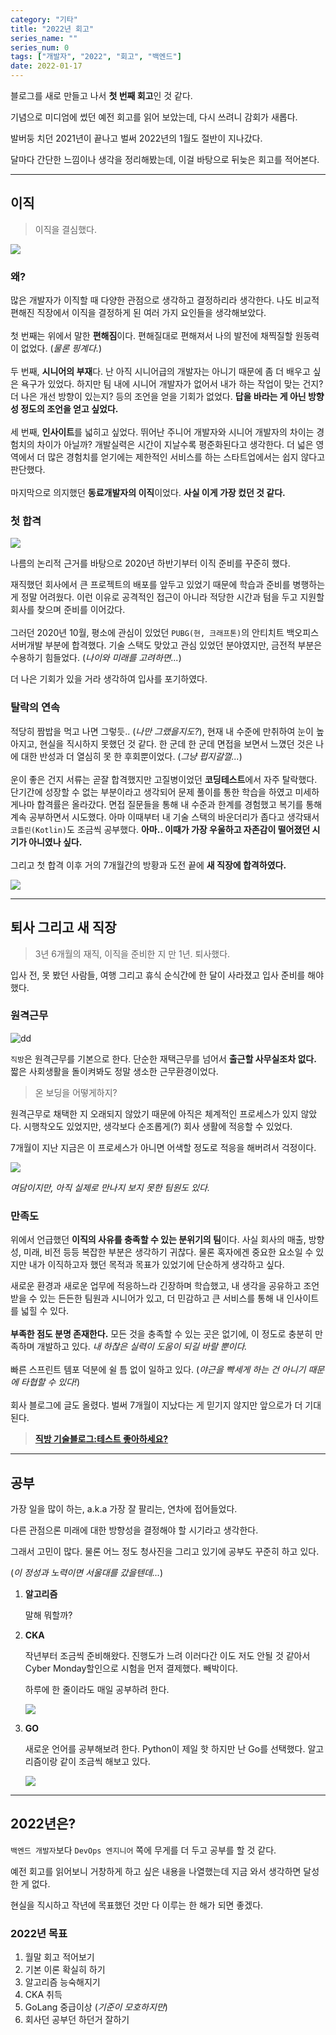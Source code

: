 ```yaml
---
category: "기타"
title: "2022년 회고"
series_name: ""
series_num: 0
tags: ["개발자", "2022", "회고", "백엔드"]
date: 2022-01-17
---
```


블로그를 새로 만들고 나서 **첫 번째 회고**인 것 같다.

기념으로 미디엄에 썼던 예전 회고를 읽어 보았는데, 다시 쓰려니 감회가 새롭다.

발버둥 치던 2021년이 끝나고 벌써 2022년의 1월도 절반이 지나갔다.

달마다 간단한 느낌이나 생각을 정리해봤는데, 이걸 바탕으로 뒤늦은 회고를 적어본다.

***

## 이직

> <span class="em red">이직을 결심했다.</span>

![](../img/etc/review1.jpg)

### 왜?

많은 개발자가 이직할 때 다양한 관점으로 생각하고 결정하리라 생각한다. 나도 비교적 편해진 직장에서 이직을 결정하게 된 여러 가지 요인들을 생각해보았다.
<br><br>
첫 번째는 위에서 말한 **편해짐**이다. 편해질대로 편해져서 나의 발전에 채찍질할 원동력이 없었다. (_물론 핑계다._)
<br><br>
두 번째, **시니어의 부재**다. 난 아직 시니어급의 개발자는 아니기 때문에 좀 더 배우고 싶은 욕구가 있었다. 하지만 팀 내에 시니어 개발자가 없어서 내가 하는 작업이 맞는 건지? 더 나은 개선 방향이 있는지? 등의 조언을 얻을 기회가 없었다. **답을 바라는 게 아닌 방향성 정도의 조언을 얻고 싶었다.**
<br><br>
세 번째, **인사이트**를 넓히고 싶었다.  뛰어난 주니어 개발자와 시니어 개발자의 차이는 경험치의 차이가 아닐까? 개발실력은 시간이 지날수록 평준화된다고 생각한다. 더 넓은 영역에서 더 많은 경험치를 얻기에는 제한적인 서비스를 하는 스타트업에서는 쉽지 않다고 판단했다.
<br><br>
마지막으로 의지했던 **동료개발자의 이직**이었다. **사실 이게 가장 컸던 것 같다.**

### 첫 합격

![](../img/etc/pubg.jpg)

나름의 논리적 근거를 바탕으로 2020년 하반기부터 이직 준비를 꾸준히 했다.

재직했던 회사에서 큰 프로젝트의 배포를 앞두고 있었기 때문에 학습과 준비를 병행하는 게 정말 어려웠다. 이런 이유로 공격적인 접근이 아니라 적당한 시간과 텀을 두고 지원할 회사를 찾으며 준비를 이어갔다.
<br><br>
그러던 2020년 10월, 평소에 관심이 있었던 `PUBG(현, 크래프톤)`의 안티치트 백오피스 서버개발 부분에 합격했다. 기술 스택도 맞았고 관심 있었던 분야였지만, 금전적 부분은 수용하기 힘들었다. (_나이와 미래를 고려하면..._)

더 나은 기회가 있을 거라 생각하여 입사를 포기하였다.

### 탈락의 연속

적당히 짬밥을 먹고 나면 그렇듯.. (_나만 그랬을지도?_), 현재 내 수준에 만취하여 눈이 높아지고, 현실을 직시하지 못했던 것 같다.
한 군데 한 군데 면접을 보면서 느꼈던 것은 나에 대한 반성과 더 열심히 못 한 후회뿐이었다. (_그냥 펍지갈껄..._)
<br><br>
운이 좋은 건지 서류는 곧잘 합격했지만 고질병이었던 **코딩테스트**에서 자주 탈락했다. 단기간에 성장할 수 없는 부분이라고 생각되어 문제 풀이를 통한 학습을 하였고 미세하게나마 합격률은 올라갔다.
면접 질문들을 통해 내 수준과 한계를 경험했고 복기를 통해 계속 공부하면서 시도했다. 아마 이때부터 내 기술 스택의 바운더리가 좁다고 생각돼서 `코틀린(Kotlin)`도 조금씩 공부했다.
**아마.. 이때가 가장 우울하고 자존감이 떨어졌던 시기가 아니였나 싶다.**
<br><br>
그리고 첫 합격 이후 거의 7개월간의 방황과 도전 끝에 **새 직장에 합격하였다.**

![](../img/etc/zb.png)

***

## 퇴사 그리고 새 직장

> <span class="em red">3년 6개월의 재직, 이직을 준비한 지 만 1년. 퇴사했다.</span>

입사 전, 못 봤던 사람들, 여행 그리고 휴식 순식간에 한 달이 사라졌고 입사 준비를 해야 했다.

### 원격근무

![dd](../img/etc/desk.jpg)

`직방`은 원격근무를 기본으로 한다. 단순한 재택근무를 넘어서 **출근할 사무실조차 없다.** 짧은 사회생활을 돌이켜봐도 정말 생소한 근무환경이었다.

> 온 보딩을 어떻게하지?
 
원격근무로 채택한 지 오래되지 않았기 때문에 아직은 체계적인 프로세스가 있지 않았다. 시행착오도 있었지만, 생각보다 순조롭게(?) 회사 생활에 적응할 수 있었다.

7개월이 지난 지금은 이 프로세스가 아니면 어색할 정도로 적응을 해버려서 걱정이다.

![](../img/etc/review2.png)

_여담이지만, 아직 실제로 만나지 보지 못한 팀원도 있다._

### 만족도

위에서 언급했던 **이직의 사유를 충족할 수 있는 분위기의 팀**이다. 사실 회사의 매출, 방향성, 미래, 비전 등등 복잡한 부분은 생각하기 귀찮다.
물론 혹자에겐 중요한 요소일 수 있지만 내가 이직하고자 했던 목적과 목표가 있었기에 단순하게 생각하고 싶다.

새로운 환경과 새로운 업무에 적응하느라 긴장하며 학습했고, 내 생각을 공유하고 조언받을 수 있는 든든한 팀원과 시니어가 있고, 더 민감하고 큰 서비스를 통해 내 인사이트를 넓힐 수 있다.
<br><br>
**부족한 점도 분명 존재한다.** 모든 것을 충족할 수 있는 곳은 없기에, 이 정도로 충분히 만족하며 개발하고 있다.
_내 하찮은 실력이 도움이 되길 바랄 뿐이다._
<br><br>
빠른 스프린트 템포 덕분에 쉴 틈 없이 일하고 있다. (_야근을 빡세게 하는 건 아니기 때문에 타협할 수 있다!_)
<br><br>
회사 블로그에 글도 올렸다. 벌써 7개월이 지났다는 게 믿기지 않지만 앞으로가 더 기대된다.

> [**직방 기술블로그:테스트 좋아하세요?**](https://medium.com/zigbang/%ED%85%8C%EC%8A%A4%ED%8A%B8-%EC%A2%8B%EC%95%84%ED%95%98%EC%84%B8%EC%9A%94-d14d84778ff9)

***

## 공부

가장 일을 많이 하는, a.k.a 가장 잘 팔리는, 연차에 접어들었다.

다른 관점으론 미래에 대한 방향성을 결정해야 할 시기라고 생각한다.

그래서 고민이 많다. 물론 어느 정도 청사진을 그리고 있기에 공부도 꾸준히 하고 있다.

(_이 정성과 노력이면 서울대를 갔을텐데..._)

1. **알고리즘**

   말해 뭐할까?

2. **CKA**

   작년부터 조금씩 준비해왔다. 진행도가 느려 이러다간 이도 저도 안될 것 같아서 Cyber Monday할인으로 시험을 먼저 결제했다. 빼박이다.

   하루에 한 줄이라도 매일 공부하려 한다.

   ![](../img/etc/cka.png)

3. **GO**

   새로운 언어를 공부해보려 한다. Python이 제일 핫 하지만 난  Go를 선택했다. 알고리즘이랑 같이 조금씩 해보고 있다.

   ![](../img/etc/go.png)

***

## 2022년은?

`백엔드 개발자`보다 `DevOps 엔지니어` 쪽에 무게를 더 두고 공부를 할 것 같다.

예전 회고를 읽어보니 거창하게 하고 싶은 내용을 나열했는데 지금 와서 생각하면 달성한 게 없다.

현실을 직시하고 작년에 목표했던 것만 다 이루는 한 해가 되면 좋겠다.

### 2022년 목표

1. 월말 회고 적어보기
2. 기본 이론 확실히 하기
3. 알고리즘 능숙해지기
4. CKA 취득
5. GoLang 중급이상 (_기준이 모호하지만_)
6. 회사던 공부던 하던거 잘하기
